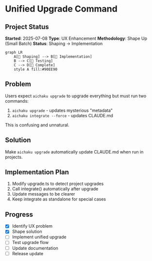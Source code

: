 # Unified Upgrade Command

## Project Status
**Started**: 2025-07-08
**Type**: UX Enhancement
**Methodology**: Shape Up (Small Batch)
**Status**: Shaping → Implementation

```mermaid
graph LR
    A[🌱 Shaping] --> B[🌿 Implementation]
    B --> C[🌳 Testing]
    C --> D[🍃 Complete]
    style A fill:#90EE90
```

## Problem
Users expect `aichaku upgrade` to upgrade everything but must run two commands:
1. `aichaku upgrade` - updates mysterious "metadata"
2. `aichaku integrate --force` - updates CLAUDE.md

This is confusing and unnatural.

## Solution
Make `aichaku upgrade` automatically update CLAUDE.md when run in projects.

## Implementation Plan
1. Modify upgrade.ts to detect project upgrades
2. Call integrate() automatically after upgrade
3. Update messages to be clearer
4. Keep integrate as standalone for special cases

## Progress
- [x] Identify UX problem
- [x] Shape solution
- [ ] Implement unified upgrade
- [ ] Test upgrade flow
- [ ] Update documentation
- [ ] Release update